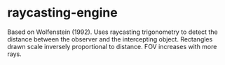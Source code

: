 # raycasting-engine
Based on Wolfenstein (1992). Uses raycasting trigonometry to detect the distance between the observer and the intercepting object. Rectangles drawn scale inversely proportional to distance. FOV increases with more rays.
